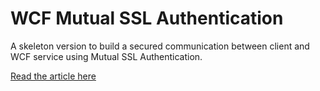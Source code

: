 # WCF Mutual SSL Authentication
A skeleton version to build a secured communication between client and WCF service using Mutual SSL Authentication.

[Read the article here](http://tech.manabtawi.com/2016/02/25/securing-wcf-service-using-mutual-ssl-authentication/)
